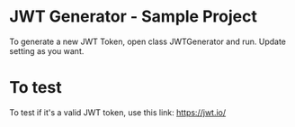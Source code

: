 # JWT Generator - Sample Project

To generate a new JWT Token, open class JWTGenerator and run.
Update setting as you want.

# To test
To test if it's a valid JWT token, use this link: https://jwt.io/